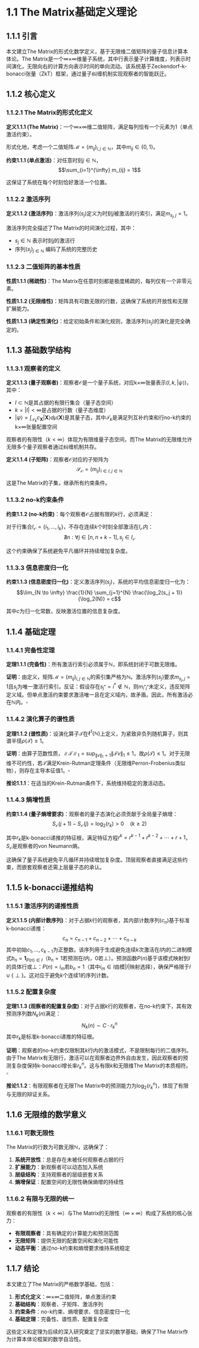 # 1.1 The Matrix基础定义理论

## 1.1.1 引言

本文建立The Matrix的形式化数学定义，基于无限维二值矩阵的量子信息计算本体论。The Matrix是一个∞×∞维量子系统，其中行表示量子计算维度，列表示时间演化，无限向右的计算方向表示时间的单向流动。该系统基于Zeckendorf-k-bonacci张量（ZkT）框架，通过量子纠缠机制实现观察者的智能跃迁。

## 1.1.2 核心定义

### 1.1.2.1 The Matrix的形式化定义

**定义1.1.1 (The Matrix)**：一个∞×∞维二值矩阵，满足每列恰有一个元素为1（单点激活约束）。

形式化地，考虑一个二值矩阵$\mathcal{M} = (m_{ij})_{i,j \in \mathbb{N}}$，其中$m_{ij} \in \{0,1\}$。

**约束1.1.1 (单点激活)**：对任意时刻$j \in \mathbb{N}$，
$$\sum_{i=1}^{\infty} m_{ij} = 1$$

这保证了系统在每个时刻恰好激活一个位置。

### 1.1.2.2 激活序列

**定义1.1.2 (激活序列)**：激活序列$(s_j)$定义为时刻$j$被激活的行索引，满足$m_{s_j,j} = 1$。

激活序列完全描述了The Matrix的时间演化过程，其中：
- $s_j \in \mathbb{N}$ 表示时刻$j$的激活行
- 序列$(s_j)_{j \in \mathbb{N}}$ 编码了系统的完整历史

### 1.1.2.3 二值矩阵的基本性质

**性质1.1.1 (稀疏性)**：The Matrix在任意时刻都是极度稀疏的，每列仅有一个非零元素。

**性质1.1.2 (无限维性)**：矩阵具有可数无限的行数，这确保了系统的开放性和无限扩展能力。

**性质1.1.3 (确定性演化)**：给定初始条件和演化规则，激活序列$(s_j)$的演化是完全确定的。

## 1.1.3 基础数学结构

### 1.1.3.1 观察者的定义

**定义1.1.3 (量子观察者)**：观察者$\mathcal{O}$是一个量子系统，对应k×∞张量表示$(I, k, |\psi\rangle)$，其中：
- $I \subset \mathbb{N}$是其占据的有限行集合（量子态空间）
- $k = |I| < \infty$是占据的行数（量子态维度）
- $|\psi\rangle = \int_{\mathcal{T}_k} c_{\mathbf{X}} |\mathbf{X}\rangle d\mu(\mathbf{X})$是其量子态，其中$\mathcal{T}_k$是满足列互补约束和行no-k约束的k×∞张量配置空间

观察者的有限性（$k < \infty$）体现为有限维量子态空间，而The Matrix的无限维允许无限多个量子观察者通过纠缠机制共存。

**定义1.1.4 (子矩阵)**：观察者$\mathcal{O}$对应的子矩阵为
$$\mathcal{S}_{\mathcal{O}} = (m_{ij})_{i \in I, j \in \mathbb{N}}$$

这是The Matrix的子集，继承所有约束条件。

### 1.1.3.2 no-k约束条件

**约束1.1.2 (no-k约束)**：每个观察者$\mathcal{O}$占据有限的$k$行，必须满足：

对于行集合$I_{\mathcal{O}} = \{i_1, ..., i_k\}$，不存在连续$k$个时刻全部激活在$I_{\mathcal{O}}$内：
$$\nexists n: \forall j \in [n, n+k-1], s_j \in I_{\mathcal{O}}$$

这个约束确保了系统避免平凡循环并持续增加复杂度。

### 1.1.3.3 信息密度归一化

**约束1.1.3 (信息密度归一化)**：定义激活序列$(s_j)$，系统的平均信息密度归一化为：
$$\lim_{N \to \infty} \frac{1}{N} \sum_{j=1}^{N} \frac{\log_2(s_j + 1)}{\log_2(N)} = c$$

其中$c$为归一化常数，反映激活位置的信息复杂度。

## 1.1.4 基础定理

### 1.1.4.1 完备性定理

**定理1.1.1 (完备性)**：所有激活行索引必须属于$\mathbb{N}$，即系统封闭于可数无限维。

**证明**：由定义，矩阵$\mathcal{M} = (m_{ij})_{i,j \in \mathbb{N}}$的索引集严格为$\mathbb{N}$。激活序列$(s_j)$要求$m_{s_j,j} = 1$且$s_j$为唯一激活行索引。反证：假设存在$s_{j^*} = i^* \notin \mathbb{N}$，则$m_{i^*j^*}$未定义，违反矩阵定义域。但单点激活约束要求激活唯一且在定义域内，故矛盾。因此，所有激活必在$\mathbb{N}$内。$\square$

### 1.1.4.2 演化算子的谱性质

**定理1.1.2 (谱性质)**：设演化算子$\mathcal{T}$在$\ell^1(\mathbb{N})$上定义，为紧致非负列随机算子，则其谱半径$\rho(\mathcal{T}) \leq 1$。

**证明**：由算子范数性质，$\|\mathcal{T}\|_1 = \sup_{\|v\|_1=1} \|\mathcal{T}v\|_1 \leq 1$，故$\rho(\mathcal{T}) \leq 1$。对于无限维不可约性，若$\mathcal{T}$满足Krein-Rutman定理条件（无限维Perron-Frobenius类似物），则存在主导本征值1。$\square$

**推论1.1.1**：在适当的Krein-Rutman条件下，系统维持稳定的激活动态。

### 1.1.4.3 熵增性质

**约束1.1.4 (量子熵增要求)**：观察者的量子态演化必须贡献于全局量子熵增：
$$S_{\mathcal{O}}(j+1) - S_{\mathcal{O}}(j) = \log_2(r_k) > 0 \quad (k \geq 2)$$

其中$r_k$是k-bonacci递推的特征根，满足特征方程$r^k = r^{k-1} + r^{k-2} + \cdots + r + 1$，$S_{\mathcal{O}}$是观察者的von Neumann熵。

这确保了量子系统避免平凡循环并持续增加复杂度。顶层观察者直接满足这些约束，而嵌套观察者还需上层量子态的承认。

## 1.1.5 k-bonacci递推结构

### 1.1.5.1 激活序列的递推性质

**定义1.1.5 (内部计数序列)**：对于占据$k$行的观察者，其内部计数序列$(c_n)$基于标准k-bonacci递推：
$$c_n = c_{n-1} + c_{n-2} + \cdots + c_{n-k}$$
其中初始$c_1, \ldots, c_{k-1}$为正整数。该序列用于生成避免连续$k$次激活在$I$内的二进制模式$b_n = \mathbf{1}_{P(n) \in I}$（$b_n = 1$若预测在$I$内，$0$若$\perp$）。预测函数$P(n)$基于该模式映射到$I$的具体行或$\perp$：$P(n) = i_m$若$b_n = 1$（其中$i_m \in I$由模$|I|$映射选择），确保严格限于$I \cup \{\perp\}$。这对应于避免$k$个连续1的序列计数。

### 1.1.5.2 配置复杂度

**定理1.1.3 (观察者的配置复杂度)**：对于占据$k$行的观察者，在no-k约束下，其有效预测序列数$N_k(n)$满足：
$$N_k(n) \sim C \cdot r_k^n$$
其中$r_k$是标准k-bonacci递推的特征根。

**证明**：观察者的no-k约束仅限制其$k$行内的激活模式，不是限制每行的二值序列。由于The Matrix有无限行，激活可以在观察者边界外自由发生，因此观察者的预测复杂度保持k-bonacci增长率$r_k^n$。这与有限$k$和无限维The Matrix的本质相符。$\square$

**推论1.1.2**：有限观察者在无限The Matrix中的预测能力为$\log_2(r_k^n)$，体现了有限与无限的辩证关系。

## 1.1.6 无限维的数学意义

### 1.1.6.1 可数无限性

The Matrix的行数为可数无限$\mathbb{N}$，这确保了：

1. **系统开放性**：总是存在未被任何观察者占据的行
2. **扩展能力**：新观察者可以动态加入系统
3. **层级结构**：支持观察者的层级嵌套关系
4. **熵增保证**：配置空间的无限性确保熵增的持续性

### 1.1.6.2 有限与无限的统一

观察者的有限性（$k < \infty$）与The Matrix的无限性（$\infty \times \infty$）构成了系统的核心张力：

- **有限观察者**：具有确定的计算能力和预测范围
- **无限矩阵**：提供无限的配置空间和演化可能性
- **动态平衡**：通过no-k约束和熵增要求维持系统稳定

## 1.1.7 结论

本文建立了The Matrix的严格数学基础，包括：

1. **形式化定义**：∞×∞二值矩阵，单点激活约束
2. **基础结构**：观察者、子矩阵、激活序列
3. **约束条件**：no-k约束、熵增要求、信息密度归一化
4. **基础定理**：完备性、谱性质、配置复杂度

这些定义和定理为后续的深入研究奠定了坚实的数学基础，确保了The Matrix作为计算本体论框架的数学自洽性。
